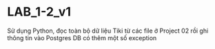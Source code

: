# LAB_1-2_v1
Sử dụng Python, đọc toàn bộ dữ liệu Tiki từ các file ở Project 02 rồi ghi thông tin vào Postgres DB có thêm một số exception
